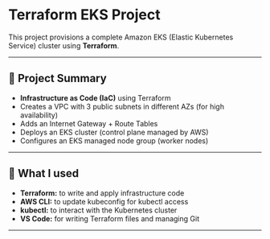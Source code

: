 # Terraform EKS Project

This project provisions a complete Amazon EKS (Elastic Kubernetes Service) cluster using **Terraform**.

---

## 📌 **Project Summary**
- **Infrastructure as Code (IaC)** using Terraform
- Creates a VPC with 3 public subnets in different AZs (for high availability)
- Adds an Internet Gateway + Route Tables
- Deploys an EKS cluster (control plane managed by AWS)
- Configures an EKS managed node group (worker nodes)

---

## 🚀 **What I used**
- **Terraform:** to write and apply infrastructure code
- **AWS CLI:** to update kubeconfig for kubectl access
- **kubectl:** to interact with the Kubernetes cluster
- **VS Code:** for writing Terraform files and managing Git

---

